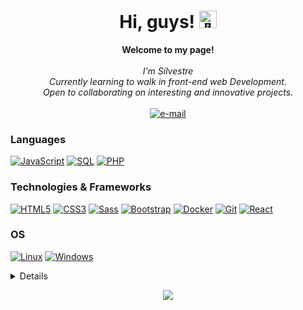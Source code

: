 <h1 align="center">Hi, guys! <img src="https://github.com/wervlad/wervlad/assets/24524555/766d336d-b87d-44ba-807c-c51de2bc6b4d" width="28px" alt="👋"></h1>

<p align="center">
    <b>Welcome to my page!</b><br><br>
    <i>
        I'm Silvestre<br>
        Currently learning to walk in front-end web Development.<br>
        Open to collaborating on interesting and innovative projects.<br>
    </i><br>
    <a href="mailto:silvestredourado18@gmail.com">
        <img src="https://img.shields.io/badge/Email-blue?style=flat-square&logo=gmail&logoColor=white" alt="e-mail">
    </a>
</p>

### Languages
[![JavaScript](https://img.shields.io/badge/javascript-black?style=for-the-badge&logo=javascript)](https://github.com/SilesterGold9)
[![SQL](https://img.shields.io/badge/sql-black?style=for-the-badge&logo=mysql)](https://github.com/SilesterGold9)
[![PHP](https://img.shields.io/badge/php-black?style=for-the-badge&logo=php)](https://github.com/SilesterGold9)

### Technologies & Frameworks
[![HTML5](https://img.shields.io/badge/html5-black?style=for-the-badge&logo=html5)](https://github.com/SilesterGold9)
[![CSS3](https://img.shields.io/badge/css3-black?style=for-the-badge&logo=css3)](https://github.com/SilesterGold9)
[![Sass](https://img.shields.io/badge/sass-black?style=for-the-badge&logo=sass)](https://github.com/SilesterGold9)
[![Bootstrap](https://img.shields.io/badge/bootstrap-black?style=for-the-badge&logo=bootstrap)](https://github.com/SilesterGold9)
[![Docker](https://img.shields.io/badge/docker-black?style=for-the-badge&logo=docker)](https://github.com/SilesterGold9)
[![Git](https://img.shields.io/badge/git-black?style=for-the-badge&logo=git)](https://github.com/SilesterGold9)
[![React](https://img.shields.io/badge/react-black?style=for-the-badge&logo=react)](https://github.com/SilesterGold9)

### OS
[![Linux](https://img.shields.io/badge/linux-black?style=for-the-badge&logo=Linux)](https://github.com/SilesterGold9)
[![Windows](https://img.shields.io/badge/Windows-black?style=for-the-badge&logo=Windows)](https://github.com/SilesterGold9)

<details>
<p align="center">
  <a href="https://github.com/SilesterGold9">
    <img src="http://github-profile-summary-cards.vercel.app/api/cards/profile-details?username=SilesterGold9&theme=transparent" />
  </a>
  <a href="https://github.com/SilesterGold9">
    <img src="https://github-readme-streak-stats.herokuapp.com/?user=SilesterGold9&hide_border=true&card_width=338&theme=transparent" />
  </a>
  <a href="https://github.com/SilesterGold9">
    <img src="http://github-profile-summary-cards.vercel.app/api/cards/stats?username=SilesterGold9&theme=transparent" />
  </a>
</p>
</details>

<p align="center">
  <a href="https://github.com/SilesterGold9">
    <img src="https://komarev.com/ghpvc/?username=SilesterGold9&color=blue&style=flat)" />
  </a>
</p>
<!--

- 🔭 I’m currently working on ...
- 🌱 I’m currently learning ... 
- 👯 I’m looking to collaborate on ...
- 🤔 I’m looking for help with ...
- 💬 Ask me about ...
- 📫 How to reach me: ...
- 😄 Pronouns: ...
- ⚡ Fun fact: ...
-->
